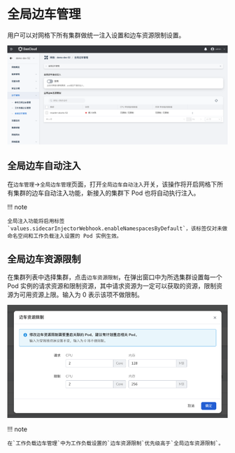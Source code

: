 # 全局边车管理

用户可以对网格下所有集群做统一注入设置和边车资源限制设置。

![全局边车管理](../../images/globalSidecar.png)

## 全局边车自动注入

在`边车管理`->`全局边车管理`页面，打开`全局边车自动注入`开关，该操作将开启网格下所有集群的边车自动注入功能，新接入的集群下 Pod 也将自动执行注入。

!!! note

	全局注入功能将启用标签 `values.sidecarInjectorWebhook.enableNamespacesByDefault`，该标签仅对未做命名空间和工作负载注入设置的 Pod 实例生效。

## 全局边车资源限制

在集群列表中选择集群，点击`边车资源限制`，在弹出窗口中为所选集群设置每一个 Pod 实例的请求资源和限制资源，其中请求资源为一定可以获取的资源，限制资源为可用资源上限。输入为 0 表示该项不做限制。

![边车资源限制](../../images/globalSidecar-resourceLimit.png)

!!! note

	在`工作负载边车管理`中为工作负载设置的`边车资源限制`优先级高于`全局边车资源限制`。
